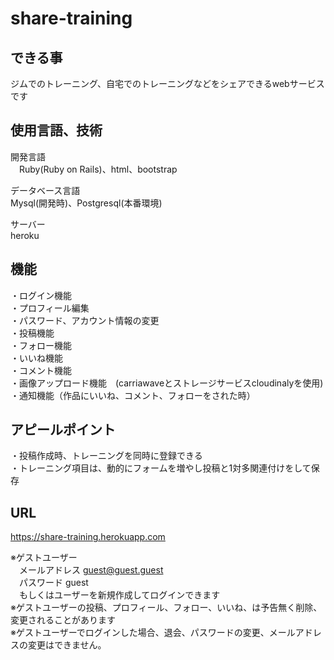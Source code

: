 # share-training


## できる事
ジムでのトレーニング、自宅でのトレーニングなどをシェアできるwebサービスです

## 使用言語、技術
開発言語  
　Ruby(Ruby on Rails)、html、bootstrap  
 
データベース言語  
  Mysql(開発時)、Postgresql(本番環境)  
  
サーバー  
  heroku  

## 機能
・ログイン機能  
・プロフィール編集  
・パスワード、アカウント情報の変更  
・投稿機能  
・フォロー機能  
・いいね機能  
・コメント機能  
・画像アップロード機能　(carriawaveとストレージサービスcloudinalyを使用)  
・通知機能（作品にいいね、コメント、フォローをされた時）  

## アピールポイント
・投稿作成時、トレーニングを同時に登録できる  
・トレーニング項目は、動的にフォームを増やし投稿と1対多関連付けをして保存  

## URL
<https://share-training.herokuapp.com>

※ゲストユーザー  
　メールアドレス guest@guest.guest  
　パスワード guest  
　もしくはユーザーを新規作成してログインできます  
※ゲストユーザーの投稿、プロフィール、フォロー、いいね、は予告無く削除、変更されることがあります  
※ゲストユーザーでログインした場合、退会、パスワードの変更、メールアドレスの変更はできません。  


